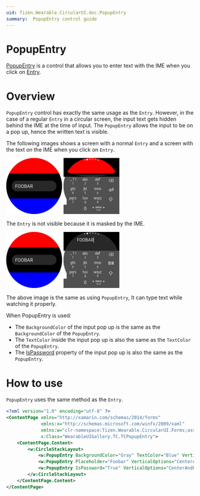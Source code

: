 ```yaml
---
uid: Tizen.Wearable.CircularUI.doc.PopupEntry
summary:  PopupEntry control guide
---
```


# PopupEntry

[PopupEntry](xref:Tizen.Wearable.CircularUI.Forms.PopupEntry) is a control that allows you to enter text with the IME when you click on [Entry](https://developer.xamarin.com/api/type/Xamarin.Forms.Entry/).

# Overview

`PopupEntry` control has exactly the same usage as the `Entry`.
However, in the case of a regular `Entry` in a circular screen, the input text gets hidden behind the IME at the time of input.
The `PopupEntry` allows the input to be on a pop up, hence the written text is visible.

The following images shows a screen with a normal `Entry` and a screen with the text on the IME when you click on `Entry`.

![Normal Entry](data/entry.png)
![Normal Entry with IME](data/entry_with_IME.png)

The `Entry` is not visible because it is masked by the IME.

![Popup Entry](data/PopupEntry.png)
![Popup entry with IME](data/PopupEntry_with_IME.png)

The above image is the same as using `PopupEntry`, It can type text while watching it properly.

When PopupEntry is used:
- The `BackgroundColor` of the input pop up is the same as the `BackgroundColor` of the `PopupEntry`.
- The `TextColor` inside the input pop up is also the same as the `TextColor` of the `PopupEntry`.
- The [IsPassword](https://developer.xamarin.com/api/property/Xamarin.Forms.Entry.IsPassword/) property of the input pop up is also the same as the `PopupEntry`.

# How to use

`PopupEntry` uses the same method as the `Entry`.

```xml
<?xml version="1.0" encoding="utf-8" ?>
<ContentPage xmlns="http://xamarin.com/schemas/2014/forms"
             xmlns:x="http://schemas.microsoft.com/winfx/2009/xaml"
             xmlns:w="clr-namespace:Tizen.Wearable.CircularUI.Forms;assembly=Tizen.Wearable.CircularUI.Forms"
             x:Class="WearableUIGallery.TC.TCPopupEntry">
    <ContentPage.Content>
        <w:CircleStackLayout>
            <w:PopupEntry BackgroundColor="Gray" TextColor="Blue" VerticalOptions="CenterAndExpand" HorizontalOptions="CenterAndExpand" />
            <w:PopupEntry Placeholder="Foobar" VerticalOptions="CenterAndExpand" HorizontalOptions="CenterAndExpand" />
            <w:PopupEntry IsPassword="True" VerticalOptions="CenterAndExpand" HorizontalOptions="CenterAndExpand" />
        </w:CircleStackLayout>
    </ContentPage.Content>
</ContentPage>
```